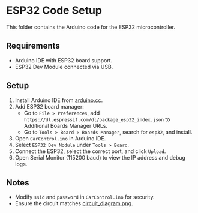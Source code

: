 # ESP32 Code Setup

This folder contains the Arduino code for the ESP32 microcontroller.

## Requirements
- Arduino IDE with ESP32 board support.
- ESP32 Dev Module connected via USB.

## Setup
1. Install Arduino IDE from [arduino.cc](https://www.arduino.cc/en/software).
2. Add ESP32 board manager:
   - Go to `File > Preferences`, add `https://dl.espressif.com/dl/package_esp32_index.json` to Additional Boards Manager URLs.
   - Go to `Tools > Board > Boards Manager`, search for `esp32`, and install.
3. Open `CarControl.ino` in Arduino IDE.
4. Select `ESP32 Dev Module` under `Tools > Board`.
5. Connect the ESP32, select the correct port, and click `Upload`.
6. Open Serial Monitor (115200 baud) to view the IP address and debug logs.

## Notes
- Modify `ssid` and `password` in `CarControl.ino` for security.
- Ensure the circuit matches [circuit_diagram.png](../../hardware/circuit_diagram.png).
